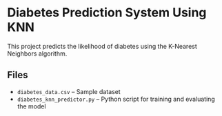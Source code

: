 # Diabetes Prediction System Using KNN

This project predicts the likelihood of diabetes using the K-Nearest Neighbors algorithm.

## Files
- `diabetes_data.csv` – Sample dataset
- `diabetes_knn_predictor.py` – Python script for training and evaluating the model

